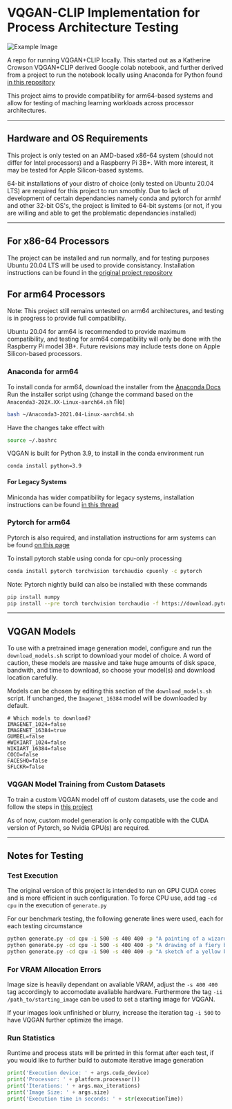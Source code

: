 # VQGAN-CLIP Implementation for Process Architecture Testing

![Example Image](https://korii.slate.fr/sites/default/files/styles/1440x600/public/champdechienselectriques.jpg)

A repo for running VQGAN+CLIP locally. This started out as a Katherine Crowson VQGAN+CLIP derived Google colab notebook, and further derived from a project to run the notebook locally using Anaconda for Python found [in this repository](https://github.com/nerdyrodent/VQGAN-CLIP)

This project aims to provide compatibility for arm64-based systems and allow for testing of maching learning workloads across processor architectures.

---
## Hardware and OS Requirements

This project is only tested on an AMD-based x86-64 system (should not differ for Intel processors) and a Raspberry Pi 3B+. With more interest, it may be tested for Apple Silicon-based systems.

64-bit installations of your distro of choice (only tested on Ubuntu 20.04 LTS) are required for this project to run smoothly. Due to lack of development of certain dependancies namely conda and pytorch for armhf and other 32-bit OS's, the project is limited to 64-bit systems (or not, if you are willing and able to get the problematic dependancies installed)

---
## For x86-64 Processors

The project can be installed and run normally, and for testing purposes Ubuntu 20.04 LTS will be used to provide consistancy. Installation instructions can be found in the [original project repository](https://github.com/nerdyrodent/VQGAN-CLIP)

## For arm64 Processors

Note: This project still remains untested on arm64 architectures, and testing is in progress to provide full compatibility.

Ubuntu 20.04 for arm64 is recommended to provide maximum compatibility, and testing for arm64 compatibility will only be done with the Raspberry Pi model 3B+. Future revisions may include tests done on Apple Silicon-based processors.

### Anaconda for arm64

To install conda for arm64, download the installer from the [Anaconda Docs](https://docs.anaconda.com/anaconda/install/linux-aarch64/)
Run the installer script using (change the command based on the `Anaconda3-202X.XX-Linux-aarch64.sh` file)
```bash
bash ~/Anaconda3-2021.04-Linux-aarch64.sh
```
Have the changes take effect with 
```bash
source ~/.bashrc
```

VQGAN is built for Python 3.9, to install in the conda environment run 
```bash
conda install python=3.9
```

#### For Legacy Systems

Miniconda has wider compatibility for legacy systems, installation instructions can be found [in this thread](https://stackoverflow.com/questions/39371772/how-to-install-anaconda-on-raspberry-pi-3-model-b)

### Pytorch for arm64

Pytorch is also required, and installation instructions for arm systems can be found [on this page](http://mathinf.com/pytorch/arm64/)

To install pytorch stable using conda for cpu-only processing
```bash
conda install pytorch torchvision torchaudio cpuonly -c pytorch
```

Note: Pytorch nightly build can also be installed with these commands
```bash
pip install numpy
pip install --pre torch torchvision torchaudio -f https://download.pytorch.org/whl/nightly/cpu/torch_nightly.html
```
---
## VQGAN Models
To use with a pretrained image generation model, configure and run the `download_models.sh` script to download your model of choice. A word of caution, these models are massive and take huge amounts of disk space, bandwith, and time to download, so choose your model(s) and download location carefully.

Models can be chosen by editing this section of the `download_models.sh` script. If unchanged, the `Imagenet_16384` model will be downloaded by default.
```shell
# Which models to download?
IMAGENET_1024=false
IMAGENET_16384=true
GUMBEL=false
#WIKIART_1024=false
WIKIART_16384=false
COCO=false
FACESHQ=false
SFLCKR=false
```

### VQGAN Model Training from Custom Datasets
To train a custom VQGAN model off of custom datasets, use the code and follow the steps in [this project](https://github.com/CompVis/taming-transformers#training-on-custom-data)

As of now, custom model generation is only compatible with the CUDA version of Pytorch, so Nvidia GPU(s) are required. 

---
## Notes for Testing

### Test Execution
The original version of this project is intended to run on GPU CUDA cores and is more efficient in such configuration. To force CPU use, add tag `-cd cpu` in the execution of `generate.py`

For our benchmark testing, the following generate lines were used, each for each testing circumstance
```bash
python generate.py -cd cpu -i 500 -s 400 400 -p "A painting of a wizard riding a white horse into the sunset"
python generate.py -cd cpu -i 500 -s 400 400 -p "A drawing of a fiery bull fighting a white unicorn"
python generate.py -cd cpu -i 500 -s 400 400 -p "A sketch of a yellow bird perched on a green tree"
```
### For VRAM Allocation Errors
Image size is heavily dependant on avaliable VRAM, adjust the `-s 400 400` tag accordingly to accomodate avaliable hardware. Furthermore the tag `-ii /path_to/starting_image` can be used to set a starting image for VQGAN.

If your images look unfinished or blurry, increase the iteration tag `-i 500` to have VQGAN further optimize the image.

### Run Statistics
Runtime and process stats will be printed in this format after each test, if you would like to further build to automate iterative image generation
```python
print('Execution device: ' + args.cuda_device)
print('Processor: ' + platform.processor())
print('Iterations: ' + args.max_iterations)
print('Image Size: ' + args.size)
print('Execution time in seconds: ' + str(executionTime))
```